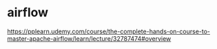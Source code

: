 # airflow
https://pplearn.udemy.com/course/the-complete-hands-on-course-to-master-apache-airflow/learn/lecture/32787474#overview

